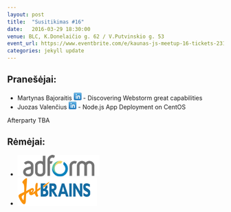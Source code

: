 ```yaml
---
layout: post
title:  "Susitikimas #16"
date:   2016-03-29 18:30:00
venue: BLC, K.Donelaičio g. 62 / V.Putvinskio g. 53
event_url: https://www.eventbrite.com/e/kaunas-js-meetup-16-tickets-23177639945
categories: jekyll update
---
```

## Pranešėjai:
  * Martynas Bajoraitis [![LinkedIn](img/icon-linkedin.png)](https://www.linkedin.com/in/actionscriptdeveloper) - Discovering Webstorm great capabilities
  * Juozas Valenčius [![LinkedIn](img/icon-linkedin.png)](https://www.linkedin.com/in/juozasva) - Node.js App Deployment on CentOS
 
  Afterparty TBA

## Rėmėjai:

  * [![Adform](img/adform-logo.png)](http://www.adform.com)
  * [![JetBrains](img/jetbrains-logo.png)](https://www.jetbrains.com/)
